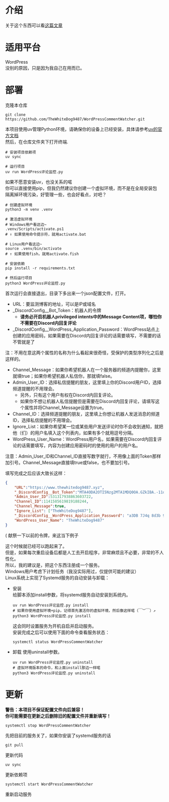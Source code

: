 # 介绍
关于这个东西可以看[这篇文章](https://www.thewhitedog9487.xyz/2023/07/31/%e8%bf%91%e4%ba%8b%e5%b0%8f%e8%ae%b0-%e5%8d%9a%e5%ae%a2%e5%8f%91%e7%9a%84%e8%af%84%e8%ae%ba%e5%8f%af%e4%bb%a5%e5%8f%8a%e6%97%b6%e9%80%9a%e7%9f%a5%e5%88%b0%e6%88%91%e4%ba%86)

# 适用平台
WordPress  
没别的原因，只是因为我自己在用而已。

# 部署
克隆本仓库  
```shell
git clone https://github.com/TheWhiteDog9487/WordPressCommentWatcher.git
```
本项目使用uv管理Python环境，请确保你的设备上已经安装，具体请参考[uv的官方文档](https://docs.astral.sh/uv/getting-started/installation/)  
然后，在仓库文件夹下打开终端.
```shell
# 安装项目依赖项
uv sync

# 运行项目
uv run WordPress评论监控.py
```
如果不愿意安装uv，也没关系的喏  
你可以直接使用pip，但我仍然建议你创建一个虚拟环境，而不是在全局安装包  
隔离掉环境污染，好管理一些，也会好看点，对吧？  
```shell
# 创建虚拟环境
python3 -m venv .venv

# 激活虚拟环境  
# Windows用户看这边~
.venv/Scripts/activate.ps1
# ↑ 如果使用命令提示符，就用activate.bat

# Linux用户看这边~
source .venv/bin/activate
# ↑ 如果使用fish，就用activate.fish

# 安装依赖
pip install -r requirements.txt

# 然后运行项目
python3 WordPress评论监控.py
```
首次运行会直接退出，目录下多出来一个json配置文件，打开。  
- URL：要监测博客的地址，可以是IP或域名  
- _DiscordConfig__Bot_Token：机器人的令牌
  - **请务必开启机器人privileged intents中的Message Content项，哪怕你不需要在Discord内回复评论**
- _DiscordConfig__WordPress_Application_Password：WordPress站点上创建的应用密码，如果需要在Discord内回复评论的话需要填写，不需要的话不管就是了

注：不用在意这两个属性的名称为什么看起来很奇怪，受保护的类型序列化之后是这样的。  

- Channel_Message：如果你希望机器人在一个服务器的频道内提醒你，这里就填true；如果你希望机器人私信你，那就填false。
- Admin_User_ID：选择私信提醒的朋友，这里填上你的Discord用户ID，选择频道提醒的不用理会。
  - 另外，只有这个用户有权在Discord内回复评论。
  - 如果你不想让机器人私信提醒但是需要在Discord内回复评论，请填写这个属性并将Channel_Message设置为true。
- Channel_ID：选择频道提醒的朋友，这里填上你想让机器人发送消息的频道ID，选择私信提醒的不用理会。
- Ignore_List：如果你希望某一位或某些用户发送评论时你不会收到通知，就把他（们）的用户名填入这个列表内，如果有多个就用逗号分隔。
- WordPress_User_Name：WordPress用户名，如果需要在Discord内回复评论的话需要填写，内容为创建应用密码时的使用的用户的用户名。

注意：Admin_User_ID和Channel_ID直接写数字就行，不用像上面的Token那样加引号。Channel_Message直接填true或false，也不要加引号。  
    
填写完成之后应该大致长这样：
```json
{
	"URL":"https://www.thewhitedog9487.xyz",
	"_DiscordConfig__Bot_Token":"MTA4ODA2OTI5Nzg2MTA1MDQ0OA.GZkIBA.-11qdvzOz5o3zFiC-pW1YjbpFOaa93Q1vycOYg",
	"Admin_User_ID":531317938863603722,
	"Channel_ID":1141585619819188244,
	"Channel_Message":true,
	"Ignore_List": ["TheWhiteDog9487"],
	"_DiscordConfig__WordPress_Application_Password": "a3DB 7J4q 8d3b 9f2c 6e5a 1c2b",
	"WordPress_User_Name": "TheWhiteDog9487"
}
```
( 献祭一下以前的令牌，来这当下例子  

这个时候就已经可以跑起来了。  
但是，如果每次重启设备后都是人工去开启程序，非常麻烦且不必要，非常的不人性化。  
所以，我的建议是，把这个东西注册成一个服务。  
Windows用户考虑下计划任务（我没实际用过，仅提供可能的建议）  
Linux系统上实现了Systemd服务的自动安装与卸载：
- 安装  
    给脚本添加install参数，将systemd服务自动安装到系统内。  
    ```shell
    uv run WordPress评论监控.py install
    # 如果你使用虚拟环境+pip，记得首先激活你的虚拟环境，然后像这样喏（￣︶￣）↗　
    python3 WordPress评论监控.py install
    ```
    这会同时设置服务为开机自启并启动服务。  
    安装完成之后可以使用下面的命令查看服务状态：  
    ```shell
    systemctl status WordPressCommentWatcher
    ```
- 卸载
    使用uninstall参数。  
    ```shell
    uv run WordPress评论监控.py uninstall
    # 虚拟环境版本的命令，和上面install那边一样喏
    python3 WordPress评论监控.py uninstall
    ```
    
# 更新
**警告：本项目不保证配置文件向后兼容！**  
**你可能需要在更新之后删除旧的配置文件并重新填写！**  

```shell
systemctl stop WordPressCommentWatcher
```
先把目前的服务关了，如果你安装了systemd服务的话

```shell
git pull
```
更新代码

```shell
uv sync
```
更新依赖项

```shell
systemctl start WordPressCommentWatcher
```
重新启动服务